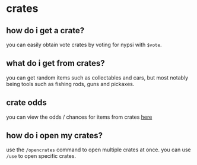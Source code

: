 # crates

## how do i get a crate?

you can easily obtain vote crates by voting for nypsi with `$vote`.

## what do i get from crates?

you can get random items such as collectables and cars, but most notably being tools such as fishing rods, guns and pickaxes.

## crate odds

you can view the odds / chances for items from crates [here](https://github.com/tekoh/nypsi-odds)

## how do i open my crates?

use the `/opencrates` command to open multiple crates at once. you can use `/use` to open specific crates.
